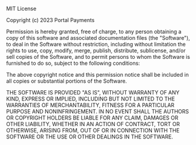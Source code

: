 MIT License

Copyright (c) 2023 Portal Payments

Permission is hereby granted, free of charge, to any person obtaining a copy  of this software and associated documentation files (the "Software"), to deal  in the Software without restriction, including without limitation the rights  to use, copy, modify, merge, publish, distribute, sublicense, and/or sell  copies of the Software, and to permit persons to whom the Software is  furnished to do so, subject to the following conditions:

The above copyright notice and this permission notice shall be included in all  copies or substantial portions of the Software.

THE SOFTWARE IS PROVIDED "AS IS", WITHOUT WARRANTY OF ANY KIND, EXPRESS OR  IMPLIED, INCLUDING BUT NOT LIMITED TO THE WARRANTIES OF MERCHANTABILITY,  FITNESS FOR A PARTICULAR PURPOSE AND NONINFRINGEMENT. IN NO EVENT SHALL THE  AUTHORS OR COPYRIGHT HOLDERS BE LIABLE FOR ANY CLAIM, DAMAGES OR OTHER  LIABILITY, WHETHER IN AN ACTION OF CONTRACT, TORT OR OTHERWISE, ARISING FROM,  OUT OF OR IN CONNECTION WITH THE SOFTWARE OR THE USE OR OTHER DEALINGS IN THE  SOFTWARE.
